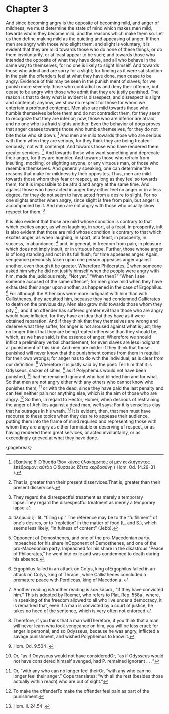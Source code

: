 # Chapter 3

And since becoming angry is the opposite of becoming mild, and anger of mildness, we must determine the state of mind which makes men mild, towards
whom they become mild, and the reasons which make them so. Let us then define making mild as the quieting and appeasing of anger. If then men are
angry with those who slight them, and slight is voluntary, it is evident that they are mild towards those who do none of these things, or do them
involuntarily, or at least appear to be such; and towards those who intended the opposite of what they have done, and all who behave in the same way
to themselves, for no one is likely to slight himself. And towards those who admit and are sorry for a slight; for finding as it were satisfaction
in the pain the offenders feel at what they have done, men cease to be angry. Evidence of this may be seen in the punish ment of slaves; for we
punish more severely those who contradict us and deny their offence, but cease to be angry with those who admit that they are justly punished. The
reason is that to deny what is evident is disrespect, and disrespect is slight and contempt; anyhow, we show no respect for those for whom we
entertain a profound contempt. Men also are mild towards those who humble themselves before them and do not contradict them, for they seem to
recognize that they are inferior; now, those who are inferior are afraid, and no one who is afraid slights another. Even the behavior of dogs proves
that anger ceases towards those who humble themselves, for they do not bite those who sit down. [^^2_1] And men are mild towards those who are
serious with them when they are serious, for they think they are being treated seriously, not with contempt. And towards those who have rendered
them greater services. [^^2_2] And towards those who want something and deprecate their anger, for they are humbler. And towards those who refrain
from insulting, mocking, or slighting anyone, or any virtuous man, or those who resemble themselves. And generally speaking, one can determine the
reasons that make for mildness by their opposites. Thus, men are mild towards those whom they fear or respect, as long as they feel so towards them,
for it is impossible to be afraid and angry at the same time. And against those who have acted in anger they either feel no anger or in a less
degree, for they do not seem to have acted from a desire to slight. For no one slights another when angry, since slight is free from pain, but anger
is accompanied by it. And men are not angry with those who usually show respect for them. [^^2_3]

It is also evident that those are mild whose condition is contrary to that which
excites anger, as when laughing, in sport, at a feast, in prosperity, inIt is also evident that those are mild whose condition is contrary to that
which excites anger, as when laughing, in sport, at a feast, in prosperity, in success, in abundance, [^^2_4] and, in general, in freedom from pain,
in pleasure which does not imply insult, or in virtuous hope. Further, those whose anger is of long standing and not in its full flush, for time
appeases anger. Again, vengeance previously taken upon one person appeases anger against another, even though it be greater. Wherefore
Philocrates, [^^2_5] when someone asked him why he did not justify himself when the people were angry with him, made the judicious reply, “Not yet.”
“When then?” “When I see someone accused of the same offence”; for men grow mild when they have exhausted their anger upon another, as happened in
the case of Ergophilus. [^^2_6] For although the Athenians were more indignant with him than with Callisthenes, they acquitted him, because they had
condemned CalIicrates to death on the previous day. Men also grow mild towards those whom they pity [^^2_7] ; and if an offender has suffered
greater evil than those who are angry would have inflicted, for they have an idea that they have as it were obtained reparation. And if they think
that they themselves are wrong and deserve what they suffer, for anger is not aroused against what is just; they no longer think that they are being
treated otherwise than they should be, which, as we have said, is the essence of anger. Wherefore we should inflict a preliminary verbal
chastisement, for even slaves are less indignant at punishment of this kind. And men are milder if they think that those punished will never know
that the punishment comes from them in requital for their own wrongs; for anger has to do with the individual, as is clear from our
definition. [^^2_8] Wherefore it is justly said by the poet: Tell him that it is Odysseus, sacker of cities, [^^2_9] as if Polyphemus would not have
been punished, [^^2_10] had he remained ignorant who had blinded him and for what. So that men are not angry either with any others who cannot know
who punishes them, [^^2_11] or with the dead, since they have paid the last penalty and can feel neither pain nor anything else, which is the aim of
those who are angry. [^^2_12] So then, in regard to Hector, Homer, when desirous of restraining the anger of Achilles against a dead man, well says:
For it is senseless clay that he outrages in his wrath. [^^2_13] It is evident, then, that men must have recourse to these topics when they desire
to appease their audience, putting them into the frame of mind required and representing those with whom they are angry as either formidable or
deserving of respect, or as having rendered them great services, or acted involuntarily, or as exceedingly grieved at what they have done.

{pagebreak}

[^^2_1]: ἐξαπίνης δ᾽ Ο᾿δυσῆα ἴδον κύνες ὑλακόμωποι: οἱ μὲν κεκλήγοντες ἐπέδραμον: αὐτὰρ Ο᾿δυσσεύς ἕζετο κερδοσύνῃ ( Hom. Od. 14.29-31 ).

[^^2_2]: That is, greater than their present disservices.That is, greater than their present disservices.

[^^2_3]: They regard the disrespectful treatment as merely a temporary lapse.They regard the disrespectful treatment as merely a temporary lapse.

[^^2_4]: πλήρωσις : lit. “filling up.” The reference may be to the “fulfillment” of one's desires, or to “repletion” in the matter of food (L. and
S.), which seems less likely; “in fulness of content” (Jebb).

[^^2_5]: Opponent of Demosthenes, and one of the pro-Macedonian party. Impeached for his share inOpponent of Demosthenes, and one of the
pro-Macedonian party. Impeached for his share in the disastrous “Peace of Philocrates,” he went into exile and was condemned to death during his
absence.

[^^2_6]: Ergophilus failed in an attack on Cotys, king ofErgophilus failed in an attack on Cotys, king of Thrace , while Callisthenes concluded a
premature peace with Perdiccas, king of Macedonia .

[^^2_7]: Another reading isAnother reading is ἐὰν ἕλωσι , “if they have convicted him.” This is adopted by Roemer, who refers to Plat. Rep. 558a ,
where, in speaking of the freedom allowed to all who live under a democracy, it is remarked that, even if a man is convicted by a court of justice,
he takes no heed of the sentence, which is very often not enforced.

[^^2_8]: Therefore, if you think that a man willTherefore, if you think that a man will never learn who took vengeance on him, you will be less
cruel; for anger is personal, and so Odysseus, because he was angry, inflicted a savage punishment, and wished Polyphemus to know it.

[^^2_9]: Hom. Od. 9.504 .

[^^2_10]: Or, “as if Odysseus would not have consideredOr, “as if Odysseus would not have considered himself avenged, had P. remained
ignorant . . .”

[^^2_11]: Or, “with any who can no longer feel theirOr, “with any who can no longer feel their anger.” Cope translates: “with all the rest (besides
those actually within reach) who are out of sight.”

[^^2_12]: To make the offenderTo make the offender feel pain as part of the punishment.

[^^2_13]: Hom. Il. 24.54 . 

